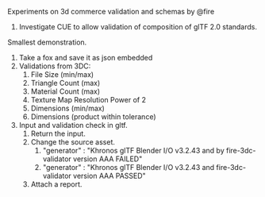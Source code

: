 Experiments on 3d commerce validation and schemas by @fire

1. Investigate CUE to allow validation of composition of glTF 2.0 standards.

Smallest demonstration.

1. Take a fox and save it as json embedded
2. Validations from 3DC:
    1. File Size (min/max)
    2. Triangle Count (max)
    3. Material Count (max)
    4. Texture Map Resolution Power of 2
    5. Dimensions (min/max)
    6. Dimensions (product within tolerance)
3. Input and validation check in gltf.
    1. Return the input.
    2. Change the source asset.
        1. "generator" : "Khronos glTF Blender I/O v3.2.43 and by fire-3dc-validator version AAA FAILED" 
        2. "generator" : "Khronos glTF Blender I/O v3.2.43 and fire-3dc-validator version AAA PASSED"
    3. Attach a report.
